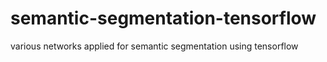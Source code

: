 # semantic-segmentation-tensorflow
various networks applied for semantic segmentation using tensorflow 
